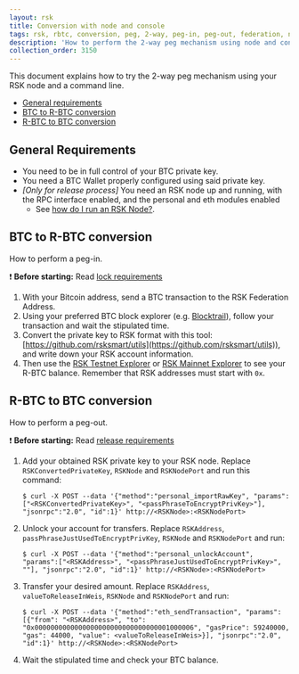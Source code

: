 ```yaml
---
layout: rsk
title: Conversion with node and console
tags: rsk, rbtc, conversion, peg, 2-way, peg-in, peg-out, federation, node, cli
description: 'How to perform the 2-way peg mechanism using node and console'
collection_order: 3150
---
```


This document explains how to try the 2-way peg mechanism using
your RSK node and a command line.

- [General requirements](#general-requirements)
- [BTC to R-BTC conversion](#btc-to-r-btc-conversion)
- [R-BTC to BTC conversion](#r-btc-to-btc-conversion)

## General Requirements

- You need to be in full control of your BTC private key.
- You need a BTC Wallet properly configured using said private key.
- _[Only for release process]_ You need an RSK node up and running,
  with the RPC interface enabled, and the personal and eth modules enabled
  - See [how do I run an RSK Node?](/rsk/node/install/).

## BTC to R-BTC conversion

How to perform a peg-in.

:exclamation: **Before starting:** Read
[lock requirements](/rsk/rbtc/conversion/networks/mainnet/#btc-to-r-btc-conversion)

1. With your Bitcoin address,
   send a BTC transaction to the RSK Federation Address.
2. Using your preferred BTC block explorer
   (e.g. [Blocktrail](https://www.blocktrail.com/BTC)),
   follow your transaction and wait the stipulated time.
3. Convert the private key to RSK format with this tool:
   [https://github.com/rsksmart/utils](https://github.com/rsksmart/utils)),
   and write down your RSK account information.
4. Then use the [RSK Testnet Explorer](https://explorer.testnet.rsk.co)
   or [RSK Mainnet Explorer](https://explorer.rsk.co)
   to see your R-BTC balance.
   Remember that RSK addresses must start with `0x`.

## R-BTC to BTC conversion

How to perform a peg-out.

:exclamation: **Before starting:** Read
[release requirements](/rsk/rbtc/conversion/networks/mainnet/#r-btc-to-btc-conversion)

1. Add your obtained RSK private key to your RSK node.
   Replace `RSKConvertedPrivateKey`, `RSKNode` and `RSKNodePort`
   and run this command:
   ```shell
   $ curl -X POST --data '{"method":"personal_importRawKey", "params":["<RSKConvertedPrivateKey>", "<passPhraseToEncryptPrivKey>"], "jsonrpc":"2.0", "id":1}' http://<RSKNode>:<RSKNodePort>
   ```
2. Unlock your account for transfers.
   Replace `RSKAddress`, `passPhraseJustUsedToEncryptPrivKey`, `RSKNode`
   and `RSKNodePort` and run:
   ```shell
   $ curl -X POST --data '{"method":"personal_unlockAccount", "params":["<RSKAddress>", "<passPhraseJustUsedToEncryptPrivKey>", ""], "jsonrpc":"2.0", "id":1}' http://<RSKNode>:<RSKNodePort>
   ```
3. Transfer your desired amount.
   Replace `RSKAddress`, `valueToReleaseInWeis`, `RSKNode` and `RSKNodePort`
   and run:
   ```shell
   $ curl -X POST --data '{"method":"eth_sendTransaction", "params":[{"from": "<RSKAddress>", "to": "0x0000000000000000000000000000000001000006", "gasPrice": 59240000, "gas": 44000, "value": <valueToReleaseInWeis>}], "jsonrpc":"2.0", "id":1}' http://<RSKNode>:<RSKNodePort>
   ```
4. Wait the stipulated time and check your BTC balance.
